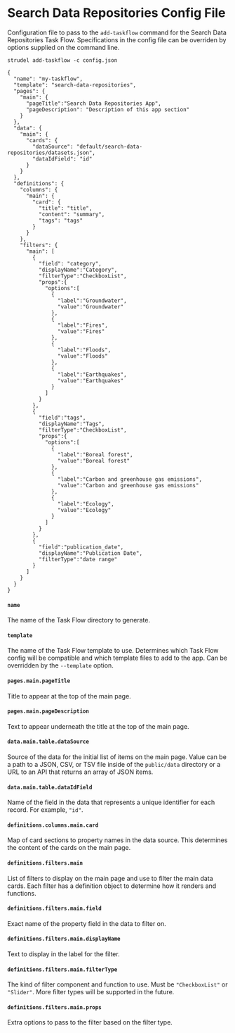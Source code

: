 # Search Data Repositories Config File

Configuration file to pass to the `add-taskflow` command for the Search Data Repositories Task Flow. Specifications in the config file can be overriden by options supplied on the command line.

```
strudel add-taskflow -c config.json
```

```
{
  "name": "my-taskflow",
  "template": "search-data-repositories",
  "pages": {
    "main": {
      "pageTitle":"Search Data Repositories App",
      "pageDescription": "Description of this app section"
    }
  },
  "data": {
    "main": {
      "cards": {
        "dataSource": "default/search-data-repositories/datasets.json",
        "dataIdField": "id"
      }
    }
  },
  "definitions": {
    "columns": {
      "main": {
        "card": {
          "title": "title",
          "content": "summary",
          "tags": "tags"
        }
      }
    },
    "filters": {
      "main": [
        {
          "field": "category",
          "displayName":"Category",
          "filterType":"CheckboxList",
          "props":{
            "options":[
              {
                "label":"Groundwater",
                "value":"Groundwater"
              },
              {
                "label":"Fires",
                "value":"Fires"
              },
              {
                "label":"Floods",
                "value":"Floods"
              },
              {
                "label":"Earthquakes",
                "value":"Earthquakes"
              }
            ]
          }
        },
        {
          "field":"tags",
          "displayName":"Tags",
          "filterType":"CheckboxList",
          "props":{
            "options":[
              {
                "label":"Boreal forest",
                "value":"Boreal forest"
              },
              {
                "label":"Carbon and greenhouse gas emissions",
                "value":"Carbon and greenhouse gas emissions"
              },
              {
                "label":"Ecology",
                "value":"Ecology"
              }
            ]
          }
        },
        {
          "field":"publication_date",
          "displayName":"Publication Date",
          "filterType":"date range"
        }
      ]
    }
  }
}
```

#### `name`

The name of the Task Flow directory to generate.

#### `template`

The name of the Task Flow template to use. Determines which Task Flow config will be compatible and which template files to add to the app. Can be overridden by the `--template` option.

#### `pages.main.pageTitle`

Title to appear at the top of the main page.

#### `pages.main.pageDescription`

Text to appear underneath the title at the top of the main page.

#### `data.main.table.dataSource`

Source of the data for the initial list of items on the main page. Value can be a path to a JSON, CSV, or TSV file inside of the `public/data` directory or a URL to an API that returns an array of JSON items.

#### `data.main.table.dataIdField`

Name of the field in the data that represents a unique identifier for each record. For example, `"id"`.

#### `definitions.columns.main.card`

Map of card sections to property names in the data source. This determines the content of the cards on the main page.

#### `definitions.filters.main`

List of filters to display on the main page and use to filter the main data cards. Each filter has a definition object to determine how it renders and functions.

#### `definitions.filters.main.field`

Exact name of the property field in the data to filter on. 

#### `definitions.filters.main.displayName`

Text to display in the label for the filter.

#### `definitions.filters.main.filterType`

The kind of filter component and function to use. Must be `"CheckboxList"` or `"Slider"`. More filter types will be supported in the future.

#### `definitions.filters.main.props`

Extra options to pass to the filter based on the filter type.
